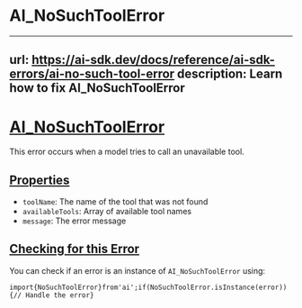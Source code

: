 # AI_NoSuchToolError


---
url: https://ai-sdk.dev/docs/reference/ai-sdk-errors/ai-no-such-tool-error
description: Learn how to fix AI_NoSuchToolError
---


# [AI\_NoSuchToolError](#ai_nosuchtoolerror)


This error occurs when a model tries to call an unavailable tool.


## [Properties](#properties)


-   `toolName`: The name of the tool that was not found
-   `availableTools`: Array of available tool names
-   `message`: The error message


## [Checking for this Error](#checking-for-this-error)


You can check if an error is an instance of `AI_NoSuchToolError` using:

```
import{NoSuchToolError}from'ai';if(NoSuchToolError.isInstance(error)){// Handle the error}
```
